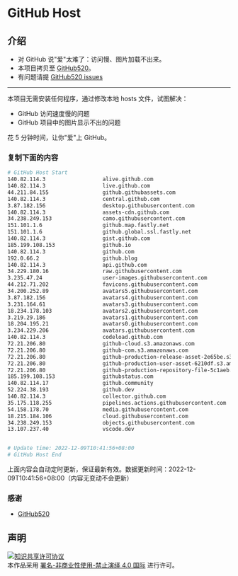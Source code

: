 # GitHub Host
## 介绍
- 对 GitHub 说"爱"太难了：访问慢、图片加载不出来。
- 本项目拷贝至 [GitHub520](https://github.com/521xueweihan/GitHub520)。
- 有问题请提 [GitHub520 issues](https://github.com/521xueweihan/GitHub520/issues/new)

---

本项目无需安装任何程序，通过修改本地 hosts 文件，试图解决：
- GitHub 访问速度慢的问题
- GitHub 项目中的图片显示不出的问题

花 5 分钟时间，让你"爱"上 GitHub。

### 复制下面的内容
```bash
# GitHub Host Start
140.82.114.3                  alive.github.com
140.82.114.3                  live.github.com
44.211.84.155                 github.githubassets.com
140.82.114.3                  central.github.com
3.87.182.156                  desktop.githubusercontent.com
140.82.114.3                  assets-cdn.github.com
34.238.249.153                camo.githubusercontent.com
151.101.1.6                   github.map.fastly.net
151.101.1.6                   github.global.ssl.fastly.net
140.82.114.3                  gist.github.com
185.199.108.153               github.io
140.82.114.3                  github.com
192.0.66.2                    github.blog
140.82.114.3                  api.github.com
34.229.180.16                 raw.githubusercontent.com
3.235.47.24                   user-images.githubusercontent.com
44.212.71.202                 favicons.githubusercontent.com
34.200.252.89                 avatars5.githubusercontent.com
3.87.182.156                  avatars4.githubusercontent.com
3.231.164.61                  avatars3.githubusercontent.com
18.234.178.103                avatars2.githubusercontent.com
3.219.29.186                  avatars1.githubusercontent.com
18.204.195.21                 avatars0.githubusercontent.com
3.234.229.206                 avatars.githubusercontent.com
140.82.114.3                  codeload.github.com
72.21.206.80                  github-cloud.s3.amazonaws.com
72.21.206.80                  github-com.s3.amazonaws.com
72.21.206.80                  github-production-release-asset-2e65be.s3.amazonaws.com
72.21.206.80                  github-production-user-asset-6210df.s3.amazonaws.com
72.21.206.80                  github-production-repository-file-5c1aeb.s3.amazonaws.com
185.199.108.153               githubstatus.com
140.82.114.17                 github.community
52.224.38.193                 github.dev
140.82.114.3                  collector.github.com
35.175.118.255                pipelines.actions.githubusercontent.com
54.158.178.70                 media.githubusercontent.com
18.215.184.106                cloud.githubusercontent.com
34.238.249.153                objects.githubusercontent.com
13.107.237.40                 vscode.dev


# Update time: 2022-12-09T10:41:56+08:00
# GitHub Host End

```
上面内容会自动定时更新，保证最新有效。数据更新时间：2022-12-09T10:41:56+08:00（内容无变动不会更新）

### 感谢

- [GitHub520](https://github.com/521xueweihan/GitHub520)

## 声明
<a rel="license" href="https://creativecommons.org/licenses/by-nc-nd/4.0/deed.zh"><img alt="知识共享许可协议" style="border-width: 0" src="https://licensebuttons.net/l/by-nc-nd/4.0/88x31.png"></a><br>本作品采用 <a rel="license" href="https://creativecommons.org/licenses/by-nc-nd/4.0/deed.zh">署名-非商业性使用-禁止演绎 4.0 国际</a> 进行许可。